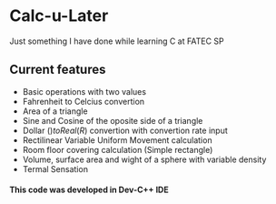 # Calc-u-Later
Just something I have done while learning C at FATEC SP

## Current features
- Basic operations with two values
- Fahrenheit to Celcius convertion
- Area of a triangle
- Sine and Cosine of the oposite side of a triangle
- Dollar ($) to Real (R$) convertion with convertion rate input
- Rectilinear Variable Uniform Movement calculation
- Room floor covering calculation (Simple rectangle)
- Volume, surface area and wight of a sphere with variable density
- Termal Sensation
#### This code was developed in Dev-C++ IDE
